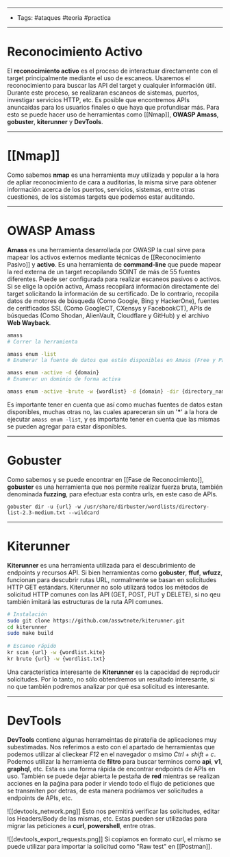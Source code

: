 ----
- Tags: #ataques #teoria #practica
----
# Reconocimiento Activo
El **reconocimiento activo** es el proceso de interactuar directamente con el target principalmente mediante el uso de escaneos. Usaremos el reconocimiento para buscar las API del target y cualquier información útil. 
Durante este proceso, se realizaran escaneos de sistemas, puertos, investigar servicios HTTP, etc. Es posible que encontremos APIs anuncaidas para los usuarios finales o que haya que profundisar más. Para esto se puede hacer uso de herramientas como [[Nmap]], **OWASP Amass**, **gobuster**, **kiterunner** y **DevTools**. 

-----
# [[Nmap]]
Como sabemos **nmap** es una herramienta muy utilizada y popular a la hora de apliar reconocimiento de cara a auditorias, la misma sirve para obtener información acerca de los puertos, servicios, sistemas, entre otras cuestiones, de los sistemas targets que podemos estar auditando.

-----
# OWASP Amass 
**Amass** es una herramienta desarrollada por OWASP la cual sirve para mapear los activos externos mediante técnicas de [[Reconocimiento Pasivo]] y **activo**. Es una herramienta de **command-line** que puede mapear la red externa de un target recopilando SOINT de más de 55 fuentes diferentes. Puede ser configurada para realizar escaneos pasivos o  activos. Si se elige la opción activa, Amass recopilará información directamente del target solicitando la información de su certificado. De lo contrario, recopila datos de motores de búsqueda (Como Google, Bing y HackerOne), fuentes de ceritficados SSL (Como GoogleCT, CXensys y FacebookCT), APIs de búsquedas (Como Shodan, AlienVault, Cloudflare y GitHub) y el archivo **Web Wayback**. 

```bash
amass 
# Correr la herramienta

amass enum -list
# Enumerar la fuente de datos que están disponibles en Amass (Free y Paid)

amass enum -active -d {domain}
# Enumerar un dominio de forma activa

amass enum -active -brute -w {wordlist} -d {domain} -dir {directory_name}
```
Es importante tener en cuenta que así como muchas fuentes de datos estan disponibles, muchas otras no, las cuales apareceran sin un '**\***' a la hora de ejecutar `amass enum -list`,  y es importante tener en cuenta que las mismas se pueden agregar para estar disponibles.

------
# Gobuster
Como sabemos y se puede encontrar en [[Fase de Reconocimiento]], **gobuster** es una herramienta que nos permite realizar fuerza bruta, también denominada **fuzzing**, para efectuar esta contra urls, en este caso de APIs.

```gobuster
gobuster dir -u {url} -w /usr/share/dirbuster/wordlists/directory-list-2.3-medium.txt --wildcard
```

----
# Kiterunner 
**Kiterunner** es una herramienta utilizada para el descubrimiento de endpoints y recursos API. Si bien herramientas como **gobuster**, **ffuf**, **wfuzz**, funcionan para descubrir rutas URL, normalmente se basan en solicitudes HTTP GET estándars. Kiterunner no solo utilizará todos los métodos de solicitud HTTP comunes con las API (GET, POST, PUT y DELETE), si no qeu también imitará las estructuras de la ruta API comunes. 

```bash
# Instalación
sudo git clone https://github.com/asswtnote/kiterunner.git
cd kiterunner
sudo make build
 
# Escaneo rápido
kr scan {url} -w {wordlist.kite}
kr brute {url} -w {wordlist.txt}
```
Una característica interesante de **Kiterunner** es la capacidad de reproducir solicitudes. Por lo tanto, no sólo obtendremos un resultado interesante, si no que también podremos analizar por qué esa solicitud es interesante.

-----
# DevTools
**DevTools** contiene algunas herrameintas de pirateŕia de aplicaciones muy subestimadas. Nos referimos a esto con el apartado de herramientas que podemos utilizar al clieckear *F12* en el navegador o msimo *Ctrl + shift + c*. Podemos utilizar la herramienta de **filtro** para buscar terminos como **api**, **v1**, **graphql**, etc. Esta es una forma rápida de encontrar endpoints de APIs en uso. También se puede dejar abierta le pestaña de **red** mientras se realizan acciones en la paǵina para poder ir viendo todo el flujo de peticiones que se transmiten por detras, de esta manera podríamos ver solicitudes a endpoints de APIs, etc.

![[devtools_network.png]]
Esto nos permitirá verificar las solicitudes, editar los Headers/Body de las mismas, etc. Estas pueden ser utilizadas para migrar las peticiones a **curl**, **powershell**, entre otras.

![[devtools_export_requests.png]]
Si copiamos en formato curl, el mismo se puede utilizar para importar la solicitud como "Raw test" en [[Postman]]. 
